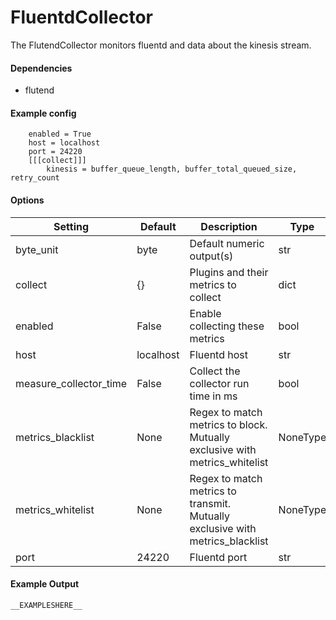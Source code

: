<!--This file was generated from the python source
Please edit the source to make changes
-->
FluentdCollector
=====

The FlutendCollector monitors fluentd and data about the kinesis stream.

#### Dependencies

 * flutend

#### Example config

```
    enabled = True
    host = localhost
    port = 24220
    [[[collect]]]
        kinesis = buffer_queue_length, buffer_total_queued_size, retry_count
```


#### Options

Setting | Default | Description | Type
--------|---------|-------------|-----
byte_unit | byte | Default numeric output(s) | str
collect | {} | Plugins and their metrics to collect | dict
enabled | False | Enable collecting these metrics | bool
host | localhost | Fluentd host | str
measure_collector_time | False | Collect the collector run time in ms | bool
metrics_blacklist | None | Regex to match metrics to block. Mutually exclusive with metrics_whitelist | NoneType
metrics_whitelist | None | Regex to match metrics to transmit. Mutually exclusive with metrics_blacklist | NoneType
port | 24220 | Fluentd port | str

#### Example Output

```
__EXAMPLESHERE__
```


